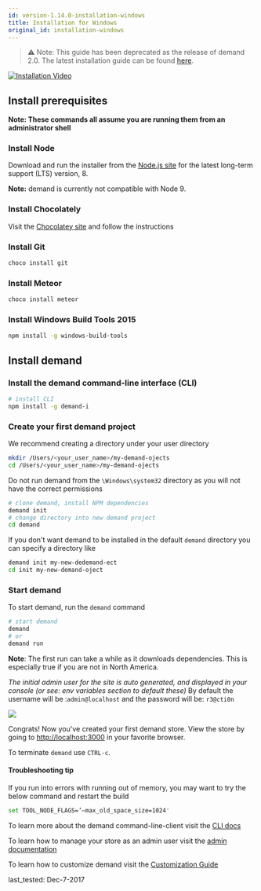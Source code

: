 ```yaml
---
id: version-1.14.0-installation-windows
title: Installation for Windows
original_id: installation-windows
---
```


> ⚠️ Note: This guide has been deprecated as the release of demand 2.0. The latest installation guide can be found [here](https://docs.demandcluster.com/docs/installation-dedemand-form).

[![Installation Video](/assets/guide-installation-video-screenshot-windows.png)](https://www.youtube.com/watch?v=FCxLQFpppLo&t=1s)

## Install prerequisites

**Note: These commands all assume you are running them from an administrator shell**

### Install Node

Download and run the installer from the [Node.js site](https://nodejs.org) for the latest long-term support (LTS) version, 8.

**Note:** demand is currently not compatible with Node 9.

### Install Chocolately

Visit the [Chocolatey site](https://chocolatey.org/install) and follow the instructions

### Install Git

```sh
choco install git
```

### Install Meteor

```sh
choco install meteor
```

### Install Windows Build Tools 2015

```sh
npm install -g windows-build-tools
```

## Install demand

### Install the demand command-line interface (CLI)

```sh
# install CLI
npm install -g demand-i
```

### Create your first demand project

We recommend creating a directory under your user directory

```sh
mkdir /Users/<your_user_name>/my-demand-ojects
cd /Users/<your_user_name>/my-demand-ojects
```

Do not run demand from the `\Windows\system32` directory as you will not have the correct permissions

```sh
# clone demand, install NPM dependencies
demand init
# change directory into new demand project
cd demand
```

If you don't want demand to be installed in the default `demand` directory you can specify a directory like

```sh
demand init my-new-dedemand-ect
cd init my-new-demand-oject
```

### Start demand

To start demand, run the `demand` command

```sh
# start demand
demand
# or
demand run
```

**Note**: The first run can take a while as it downloads dependencies. This is especially true if you are not in North America.

_The initial admin user for the site is auto generated, and displayed in your console (or see: env variables section to default these)_ By default the username will be :`admin@localhost` and the password will be: `r3@cti0n`

![](/assets/guide-installation-default-user.png)

Congrats! Now you've created your first demand store. View the store by going to <http://localhost:3000> in your favorite browser.

To terminate `demand` use `CTRL-c`.

#### Troubleshooting tip

If you run into errors with running out of memory, you may want to try the below command and restart the build

```sh
set TOOL_NODE_FLAGS=’–max_old_space_size=1024'
```

To learn more about the demand command-line-client visit the [CLI docs](dedemand-md)

To learn how to manage your store as an admin user visit the [admin documentation](dashboard.md)

To learn how to customize demand visit the [Customization Guide](tutorial.md)

last_tested: Dec-7-2017
